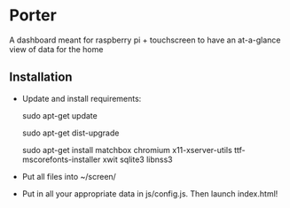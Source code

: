 Porter
=========

A dashboard meant for raspberry pi + touchscreen to have an at-a-glance view of data for the home

Installation
---------

* Update and install requirements:

	sudo apt-get update


	sudo apt-get dist-upgrade


	sudo apt-get install matchbox chromium x11-xserver-utils ttf-mscorefonts-installer xwit sqlite3 libnss3


* Put all files into ~/screen/

* Put in all your appropriate data in js/config.js. Then launch index.html!
